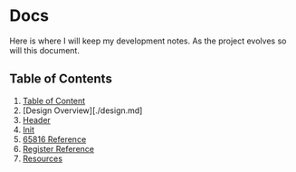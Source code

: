# Docs

Here is where I will keep my development notes. As the project evolves so will this document.

## Table of Contents

1. [Table of Content](./README.md)
1. [Design Overview][./design.md]
1. [Header](./header.md)
1. [Init](./header.md)
1. [65816 Reference](./65816_reference.md)
1. [Register Reference](./register_reference.md)
1. [Resources](./resources.md)
